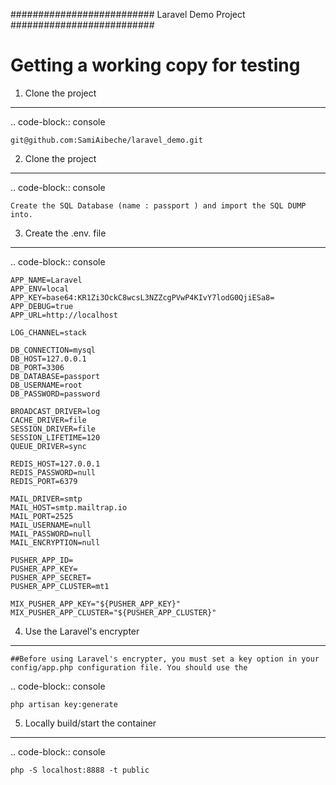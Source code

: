 ##########################
Laravel Demo Project
##########################

Getting a working copy for testing
==================================

1. Clone the project
--------------------

.. code-block:: console

    git@github.com:SamiAibeche/laravel_demo.git


2. Clone the project
--------------------

.. code-block:: console

    Create the SQL Database (name : passport ) and import the SQL DUMP into.


3. Create the .env. file
------------------------------------

.. code-block:: console

    APP_NAME=Laravel
    APP_ENV=local
    APP_KEY=base64:KR1Zi3OckC8wcsL3NZZcgPVwP4KIvY7lodG0QjiESa8=
    APP_DEBUG=true
    APP_URL=http://localhost
    
    LOG_CHANNEL=stack
    
    DB_CONNECTION=mysql
    DB_HOST=127.0.0.1
    DB_PORT=3306
    DB_DATABASE=passport
    DB_USERNAME=root
    DB_PASSWORD=password
    
    BROADCAST_DRIVER=log
    CACHE_DRIVER=file
    SESSION_DRIVER=file
    SESSION_LIFETIME=120
    QUEUE_DRIVER=sync
    
    REDIS_HOST=127.0.0.1
    REDIS_PASSWORD=null
    REDIS_PORT=6379
    
    MAIL_DRIVER=smtp
    MAIL_HOST=smtp.mailtrap.io
    MAIL_PORT=2525
    MAIL_USERNAME=null
    MAIL_PASSWORD=null
    MAIL_ENCRYPTION=null
    
    PUSHER_APP_ID=
    PUSHER_APP_KEY=
    PUSHER_APP_SECRET=
    PUSHER_APP_CLUSTER=mt1
    
    MIX_PUSHER_APP_KEY="${PUSHER_APP_KEY}"
    MIX_PUSHER_APP_CLUSTER="${PUSHER_APP_CLUSTER}"


4. Use the Laravel's encrypter
------------------------------

    ##Before using Laravel's encrypter, you must set a key option in your config/app.php configuration file. You should use the
    
.. code-block:: console

    php artisan key:generate

5. Locally build/start the container
------------------------------------

.. code-block:: console

    php -S localhost:8888 -t public
